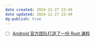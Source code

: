 ```yaml
---
date created: 2024-12-27 23:49
date updated: 2024-12-27 23:49
dg-publish: true
---
```


- [ ] [Android 官方团队打造了一份 Rust 课程](https://mp.weixin.qq.com/s/OcZBSwEJMrX3Wx9CjUEQ7Q)
